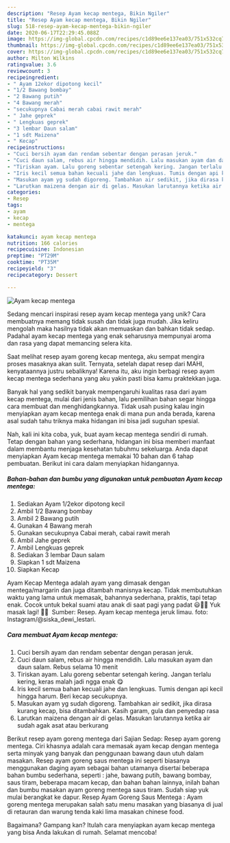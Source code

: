 ```yaml
---
description: "Resep Ayam kecap mentega, Bikin Ngiler"
title: "Resep Ayam kecap mentega, Bikin Ngiler"
slug: 518-resep-ayam-kecap-mentega-bikin-ngiler
date: 2020-06-17T22:29:45.088Z
image: https://img-global.cpcdn.com/recipes/c1d89ee6e137ea03/751x532cq70/ayam-kecap-mentega-foto-resep-utama.jpg
thumbnail: https://img-global.cpcdn.com/recipes/c1d89ee6e137ea03/751x532cq70/ayam-kecap-mentega-foto-resep-utama.jpg
cover: https://img-global.cpcdn.com/recipes/c1d89ee6e137ea03/751x532cq70/ayam-kecap-mentega-foto-resep-utama.jpg
author: Milton Wilkins
ratingvalue: 3.6
reviewcount: 3
recipeingredient:
- " Ayam 12ekor dipotong kecil"
- "1/2 Bawang bombay"
- "2 Bawang putih"
- "4 Bawang merah"
- "secukupnya Cabai merah cabai rawit merah"
- " Jahe geprek"
- " Lengkuas geprek"
- "3 lembar Daun salam"
- "1 sdt Maizena"
- " Kecap"
recipeinstructions:
- "Cuci bersih ayam dan rendam sebentar dengan perasan jeruk."
- "Cuci daun salam, rebus air hingga mendidih. Lalu masukan ayam dan daun salam. Rebus selama 10 menit"
- "Tiriskan ayam. Lalu goreng sebentar setengah kering. Jangan terlalu kering, keras malah jadi ngga enak 😋"
- "Iris kecil semua bahan kecuali jahe dan lengkuas. Tumis dengan api kecil hingga harum. Beri kecap secukupnya."
- "Masukan ayam yg sudah digoreng. Tambahkan air sedikit, jika dirasa kurang kecap, bisa ditambahkan. Kasih garam, gula dan penyedap rasa"
- "Larutkan maizena dengan air di gelas. Masukan larutannya ketika air sudah agak asat atau berkurang"
categories:
- Resep
tags:
- ayam
- kecap
- mentega

katakunci: ayam kecap mentega 
nutrition: 166 calories
recipecuisine: Indonesian
preptime: "PT29M"
cooktime: "PT35M"
recipeyield: "3"
recipecategory: Dessert

---
```



![Ayam kecap mentega](https://img-global.cpcdn.com/recipes/c1d89ee6e137ea03/751x532cq70/ayam-kecap-mentega-foto-resep-utama.jpg)

Sedang mencari inspirasi resep ayam kecap mentega yang unik? Cara membuatnya memang tidak susah dan tidak juga mudah. Jika keliru mengolah maka hasilnya tidak akan memuaskan dan bahkan tidak sedap. Padahal ayam kecap mentega yang enak seharusnya mempunyai aroma dan rasa yang dapat memancing selera kita.

Saat melihat resep ayam goreng kecap mentega, aku sempat mengira proses masaknya akan sulit. Ternyata, setelah dapat resep dari MAHI, kenyataannya justru sebaliknya! Karena itu, aku ingin berbagi resep ayam kecap mentega sederhana yang aku yakin pasti bisa kamu praktekkan juga.

Banyak hal yang sedikit banyak mempengaruhi kualitas rasa dari ayam kecap mentega, mulai dari jenis bahan, lalu pemilihan bahan segar hingga cara membuat dan menghidangkannya. Tidak usah pusing kalau ingin menyiapkan ayam kecap mentega enak di mana pun anda berada, karena asal sudah tahu triknya maka hidangan ini bisa jadi suguhan spesial.


Nah, kali ini kita coba, yuk, buat ayam kecap mentega sendiri di rumah. Tetap dengan bahan yang sederhana, hidangan ini bisa memberi manfaat dalam membantu menjaga kesehatan tubuhmu sekeluarga. Anda dapat menyiapkan Ayam kecap mentega memakai 10 bahan dan 6 tahap pembuatan. Berikut ini cara dalam menyiapkan hidangannya.

<!--inarticleads1-->

##### Bahan-bahan dan bumbu yang digunakan untuk pembuatan Ayam kecap mentega:

1. Sediakan  Ayam 1/2ekor dipotong kecil
1. Ambil 1/2 Bawang bombay
1. Ambil 2 Bawang putih
1. Gunakan 4 Bawang merah
1. Gunakan secukupnya Cabai merah, cabai rawit merah
1. Ambil  Jahe geprek
1. Ambil  Lengkuas geprek
1. Sediakan 3 lembar Daun salam
1. Siapkan 1 sdt Maizena
1. Siapkan  Kecap


Ayam Kecap Mentega adalah ayam yang dimasak dengan mentega/margarin dan juga ditambah manisnya kecap. Tidak membutuhkan waktu yang lama untuk memasak, bahannya sederhana, praktis, tapi tetap enak. Cocok untuk bekal suami atau anak di saat pagi yang padat 😃👍🏻 Yuk masak lagi! 👩‍🍳 ️ Sumber: Resep. Ayam kecap mentega jeruk limau. foto: Instagram/@siska_dewi_lestari. 

<!--inarticleads2-->

##### Cara membuat Ayam kecap mentega:

1. Cuci bersih ayam dan rendam sebentar dengan perasan jeruk.
1. Cuci daun salam, rebus air hingga mendidih. Lalu masukan ayam dan daun salam. Rebus selama 10 menit
1. Tiriskan ayam. Lalu goreng sebentar setengah kering. Jangan terlalu kering, keras malah jadi ngga enak 😋
1. Iris kecil semua bahan kecuali jahe dan lengkuas. Tumis dengan api kecil hingga harum. Beri kecap secukupnya.
1. Masukan ayam yg sudah digoreng. Tambahkan air sedikit, jika dirasa kurang kecap, bisa ditambahkan. Kasih garam, gula dan penyedap rasa
1. Larutkan maizena dengan air di gelas. Masukan larutannya ketika air sudah agak asat atau berkurang


Berikut resep ayam goreng mentega dari Sajian Sedap: Resep ayam goreng mentega. Ciri khasnya adalah cara memasak ayam kecap dengan mentega serta minyak yang banyak dan penggunaan bawang daun utuh dalam masakan. Resep ayam goreng saus mentega ini seperti biasanya menggunakan daging ayam sebagai bahan utamanya disertai beberapa bahan bumbu sederhana, seperti : jahe, bawang putih, bawang bombay, saus tiram, beberapa macam kecap, dan bahan bahan lainnya, inilah bahan dan bumbu masakan ayam goreng mentega saus tiram. Sudah siap yuk mulai berangkat ke dapur. Resep Ayam Goreng Saus Mentega : Ayam goreng mentega merupakan salah satu menu masakan yang biasanya di jual di retauran dan warung tenda kaki lima masakan chinese food. 

Bagaimana? Gampang kan? Itulah cara menyiapkan ayam kecap mentega yang bisa Anda lakukan di rumah. Selamat mencoba!
